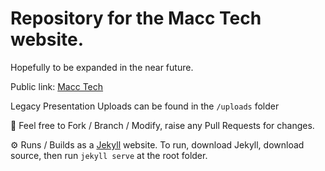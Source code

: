 # Repository for the Macc Tech website.

Hopefully to be expanded in the near future.


Public link: [Macc Tech](https://macctech.co.uk/)


Legacy Presentation Uploads can be found in the `/uploads` folder

🍴 Feel free to Fork / Branch / Modify, raise any Pull Requests for changes.

⚙️ Runs / Builds as a [Jekyll](https://jekyllrb.com/) website. To run, download Jekyll, download source, then run `jekyll serve` at the root folder.
